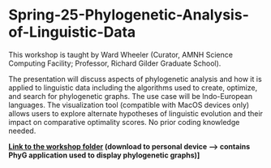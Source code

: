 # Spring-25-Phylogenetic-Analysis-of-Linguistic-Data

This workshop is taught by Ward Wheeler (Curator, AMNH Science Computing Facility; Professor, Richard Gilder Graduate School). 

The presentation will discuss aspects of phylogenetic analysis and how it is applied to linguistic data including the algorithms used to create, optimize, and search for phylogenetic graphs. The use case will be Indo-European languages. The visualization tool (compatible with MacOS devices only) allows users to explore alternate hypotheses of linguistic evolution and their impact on comparative optimality scores. No prior coding knowledge needed.

**[Link to the workshop folder](https://bit.ly/csc-lang-folder) (download to personal device --> contains PhyG application used to display phylogenetic graphs)]**
